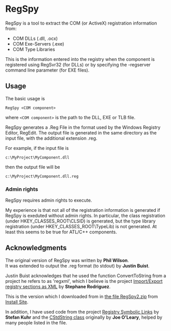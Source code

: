 # RegSpy

RegSpy is a tool to extract the COM (or ActiveX) registration information from:
* COM DLLs (.dll, .ocx)
* COM Exe-Servers (.exe)
* COM Type Libraries

This is the information entered into the registry when the component 
is registered using RegSvr32 (for DLLs) or by specifying the -regserver
command line parameter (for EXE files).

## Usage
The basic usage is
```
RegSpy <COM component>
```
where `<COM component>` is the path to the DLL, EXE or TLB file.

RegSpy generates a .Reg File in the format used by the Windows 
Registry Editor, RegEdit. The output file is generated in the same 
directory as the input file, with the additional extension .reg.

For example, if the input file is
```
c:\MyProject\MyComponent.dll
```
then the output file will be
```
c:\MyProject\MyComponent.dll.reg
```
### Admin rights

RegSpy requires admin rights to execute.

My experience is that not all of the registration information is 
generated if RegSpy is exeduted without admin rights. In particular,
the class registration (under HKEY_CLASSES_ROOT\CLSID) is generated, 
but the type library registration (under HKEY_CLASSES_ROOT\TypeLib)
is not generated. At least this seems to be true for ATL/C++ components.

## Acknowledgments

The original version of RegSpy was written by **Phil Wilson**.  
It was extended to output the .reg format (to stdout) by **Justin Buist**.

Justin Buist acknowledges that he used the function ConvertToString 
from a project he refers to as 'regxml', which I believe is the project
[Import/Export registry sections as XML](https://www.codeproject.com/Articles/3105/Import-Export-registry-sections-as-XML)
by **Stephane Rodriguez**.

This is the version which I downloaded from in
[the file RegSpy2.zip](http://www.installsite.org/files/iswi/RegSpy2.zip)
from 
[Install Site](http://www.installsite.org/pages/en/tt_analyze.htm).

In addition, I have used code from the project
[Registry Symbolic Links](https://www.codeproject.com/Articles/11973/Registry-Symbolic-Links)
by **Stefan Kuhr** and the 
[CStdString class](https://github.com/lunakid/CStdString)
originally by **Joe O'Leary**, helped by many people listed in the file.